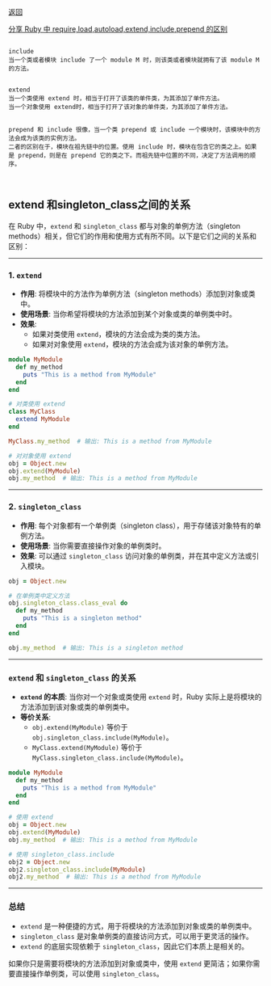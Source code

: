 [返回](/ruby/doc/knownlog/index)


[分享 Ruby 中 require,load,autoload,extend,include,prepend 的区别](https://ruby-china.org/topics/35350)



```

include
当一个类或者模块 include 了一个 module M 时，则该类或者模块就拥有了该 module M 的方法。


extend
当一个类使用 extend 时，相当于打开了该类的单件类，为其添加了单件方法。
当一个对象使用 extend时，相当于打开了该对象的单件类，为其添加了单件方法。


prepend 和 include 很像，当一个类 prepend 或 include 一个模块时，该模块中的方法会成为该类的实例方法。
二者的区别在于，模块在祖先链中的位置。使用 include 时，模块在包含它的类之上。如果是 prepend，则是在 prepend 它的类之下。而祖先链中位置的不同，决定了方法调用的顺序。



```


## extend 和singleton_class之间的关系

在 Ruby 中，`extend` 和 `singleton_class` 都与对象的单例方法（singleton methods）相关，但它们的作用和使用方式有所不同。以下是它们之间的关系和区别：

---

### 1. `extend`
- **作用**: 将模块中的方法作为单例方法（singleton methods）添加到对象或类中。
- **使用场景**: 当你希望将模块的方法添加到某个对象或类的单例类中时。
- **效果**: 
  - 如果对类使用 `extend`，模块的方法会成为类的类方法。
  - 如果对对象使用 `extend`，模块的方法会成为该对象的单例方法。

```ruby
module MyModule
  def my_method
    puts "This is a method from MyModule"
  end
end

# 对类使用 extend
class MyClass
  extend MyModule
end

MyClass.my_method  # 输出: This is a method from MyModule

# 对对象使用 extend
obj = Object.new
obj.extend(MyModule)
obj.my_method  # 输出: This is a method from MyModule
```

---

### 2. `singleton_class`
- **作用**: 每个对象都有一个单例类（singleton class），用于存储该对象特有的单例方法。
- **使用场景**: 当你需要直接操作对象的单例类时。
- **效果**: 可以通过 `singleton_class` 访问对象的单例类，并在其中定义方法或引入模块。

```ruby
obj = Object.new

# 在单例类中定义方法
obj.singleton_class.class_eval do
  def my_method
    puts "This is a singleton method"
  end
end

obj.my_method  # 输出: This is a singleton method
```

---

### `extend` 和 `singleton_class` 的关系
- **`extend` 的本质**: 当你对一个对象或类使用 `extend` 时，Ruby 实际上是将模块的方法添加到该对象或类的单例类中。
- **等价关系**: 
  - `obj.extend(MyModule)` 等价于 `obj.singleton_class.include(MyModule)`。
  - `MyClass.extend(MyModule)` 等价于 `MyClass.singleton_class.include(MyModule)`。

```ruby
module MyModule
  def my_method
    puts "This is a method from MyModule"
  end
end

# 使用 extend
obj = Object.new
obj.extend(MyModule)
obj.my_method  # 输出: This is a method from MyModule

# 使用 singleton_class.include
obj2 = Object.new
obj2.singleton_class.include(MyModule)
obj2.my_method  # 输出: This is a method from MyModule
```

---

### 总结
- `extend` 是一种便捷的方式，用于将模块的方法添加到对象或类的单例类中。
- `singleton_class` 是对象单例类的直接访问方式，可以用于更灵活的操作。
- `extend` 的底层实现依赖于 `singleton_class`，因此它们本质上是相关的。

如果你只是需要将模块的方法添加到对象或类中，使用 `extend` 更简洁；如果你需要直接操作单例类，可以使用 `singleton_class`。